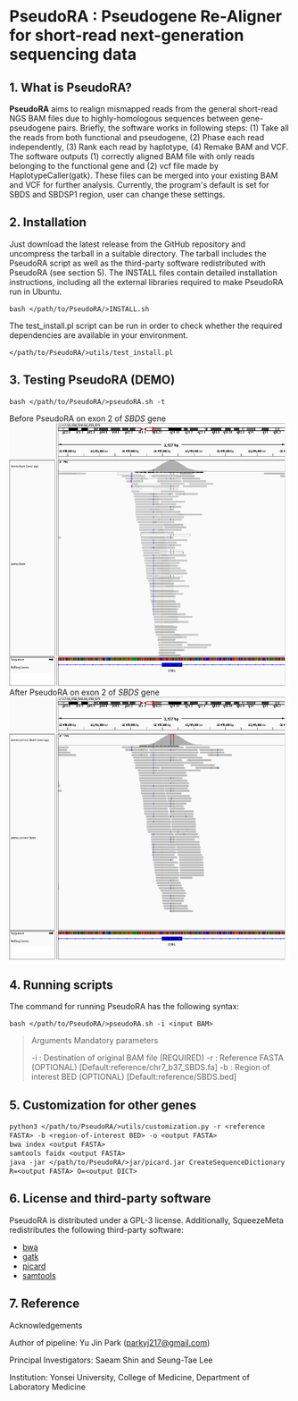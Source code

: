 # PseudoRA : Pseudogene Re-Aligner for short-read next-generation sequencing data

## 1. What is PseudoRA?
**PseudoRA** aims to realign mismapped reads from the general short-read NGS BAM files due to highly-homologous sequences between gene-pseudogene pairs. Briefly, the software works in following steps: (1) Take all the reads from both functional and pseudogene, (2) Phase each read independently, (3) Rank each read by haplotype, (4) Remake BAM and VCF. The software outputs (1) correctly aligned BAM file with only reads belonging to the functional gene and (2) vcf file made by HaplotypeCaller(gatk). These files can be merged into your existing BAM and VCF for further analysis. Currently, the program's default is set for SBDS and SBDSP1 region, user can change these settings.

## 2. Installation
Just download the latest release from the GitHub repository and uncompress the tarball in a suitable directory. The tarball includes the PseudoRA script as well as the third-party software redistributed with PseudoRA (see section 5). The INSTALL files contain detailed installation instructions, including all the external libraries required to make PseudoRA run in Ubuntu.

    bash </path/to/PseudoRA/>INSTALL.sh
    
The test_install.pl script can be run in order to check whether the required dependencies are available in your environment.

    </path/to/PseudoRA/>utils/test_install.pl

## 3. Testing PseudoRA (DEMO)

    bash </path/to/PseudoRA/>pseudoRA.sh -t

Before PseudoRA on exon 2 of *SBDS* gene
![enter image description here](https://github.com/ParkYJ217/pseudoRA/blob/master/demo/demo.png)
After PseudoRA  on exon 2 of *SBDS* gene
![enter image description here](https://github.com/ParkYJ217/pseudoRA/blob/master/demo/demo.correct.png)

## 4. Running scripts

The command for running PseudoRA has the following syntax:

    bash </path/to/PseudoRA/>pseudoRA.sh -i <input BAM>

>Arguments Mandatory parameters
>
>-i <string>: Destination of original BAM file (REQUIRED)
>-r <string>: Reference FASTA (OPTIONAL) [Default:reference/chr7_b37_SBDS.fa]
>-b <string>: Region of interest BED (OPTIONAL)  [Default:reference/SBDS.bed]

## 5. Customization for other genes

    python3 </path/to/PseudoRA/>utils/customization.py -r <reference FASTA> -b <region-of-interest BED> -o <output FASTA>
    bwa index <output FASTA>
    samtools faidx <output FASTA>
    java -jar </path/to/PseudoRA/>jar/picard.jar CreateSequenceDictionary R=<output FASTA> O=<output DICT>

## 6. License and third-party software

PseudoRA is distributed under a GPL-3 license. Additionally, SqueezeMeta redistributes the following third-party software:

 - [bwa](https://github.com/lh3/bwa)
 - [gatk](https://gatk.broadinstitute.org/hc/en-us)
 - [picard](https://broadinstitute.github.io/picard/)
 - [samtools](http://www.htslib.org/)

## 7. Reference

Acknowledgements

Author of pipeline: Yu Jin Park (parkyj217@gmail.com)

Principal Investigators: Saeam Shin and Seung-Tae Lee

Institution: Yonsei University, College of Medicine, Department of Laboratory Medicine
